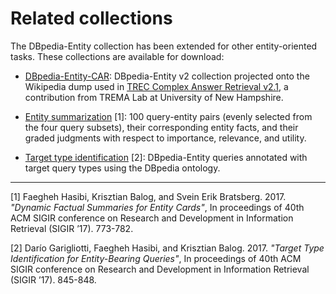Related collections
===================

The DBpedia-Entity collection has been extended for other entity-oriented tasks. These collections are available for download:


  - [DBpedia-Entity-CAR](https://github.com/TREMA-UNH/DBpediaV2-entity-CAR): DBpedia-Entity v2 collection projected onto the Wikipedia dump used in [TREC Complex Answer Retrieval v2.1](http://trec-car.cs.unh.edu/datareleases/), a contribution from TREMA Lab at University of New Hampshire.
  
  - [Entity summarization](https://github.com/iai-group/DynamicEntitySummarization-DynES) [1]: 100 query-entity pairs (evenly selected from the four query subsets), their corresponding entity facts, and their graded judgments with respect to importance, relevance, and utility.

  - [Target type identification](https://github.com/iai-group/sigir2017-query_types) [2]: DBpedia-Entity queries annotated with target query types using the DBpedia ontology.


----------------
[1] Faegheh Hasibi, Krisztian Balog, and Svein Erik Bratsberg. 2017. *"Dynamic Factual Summaries for Entity Cards"*, In proceedings of 40th ACM SIGIR conference on Research and Development in Information Retrieval (SIGIR ’17). 773-782.

[2] Darío Garigliotti, Faegheh Hasibi, and Krisztian Balog. 2017. *"Target Type Identification for Entity-Bearing Queries"*,  In proceedings of 40th ACM SIGIR conference on Research and Development in Information Retrieval (SIGIR ’17). 845-848.
